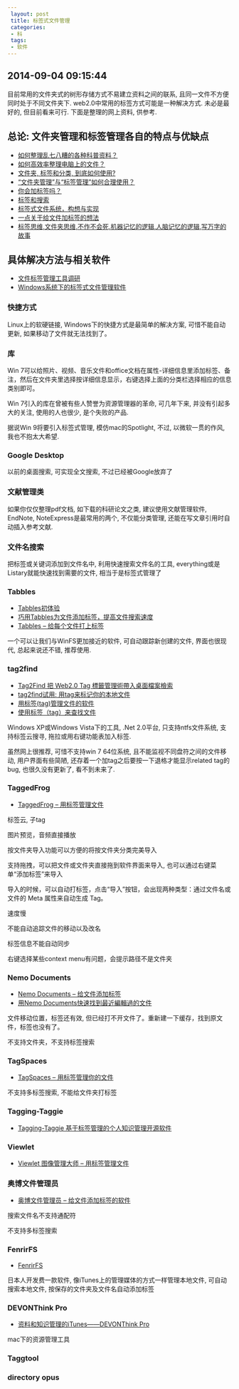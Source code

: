 ```yaml
---
 layout: post
 title: 标签式文件管理
 categories:
 - 科
 tags:
 - 软件
---
```


## 2014-09-04 09:15:44

目前常用的文件夹式的树形存储方式不易建立资料之间的联系, 且同一文件不方便同时处于不同文件夹下.
web2.0中常用的标签方式可能是一种解决方式. 未必是最好的, 但目前看来可行. 下面是整理的网上资料, 供参考.

## 总论: 文件夹管理和标签管理各自的特点与优缺点

- [如何整理乱七八糟的各种科普资料？](http://www.guokr.com/question/101091/)
- [如何高效率整理电脑上的文件？](http://www.gtdstudy.com/?p=2660)
- [文件夹, 标签和分类, 到底如何使用?](http://getfreeware.net/2008/09/07/how-to-use-folders-tags-and-categories.html)
- [“文件夹管理”与“标签管理”如何合理使用？](http://www.zhihu.com/question/20134477)
- [你会加标签吗？](http://www.douban.com/group/topic/48075001/)
- [标签和搜索](http://webabie.com/tag-and-search/)
- [标签式文件系统，构想与实现](http://exaos.github.io/blog/2013/02/04_tagfs-summary.html)
- [一点关于给文件加标签的想法](http://moon.codeplex.com/discussions/80317)
- [标签思维,文件夹思维,不作不会死,机器记忆的逻辑,人脑记忆的逻辑,写万字的故事](http://www.taguage.com/tag/533a3cd81cad98ef4600006e)


## 具体解决方法与相关软件

- [文件标签管理工具调研](http://www.cnblogs.com/yunnotes/archive/2013/04/19/3032425.html)
- [Windows系统下的标签式文件管理软件](http://www.mianao.info/windows%E7%B3%BB%E7%BB%9F%E4%B8%8B%E7%9A%84%E6%A0%87%E7%AD%BE%E5%BC%8F%E6%96%87%E4%BB%B6%E7%AE%A1%E7%90%86%E8%BD%AF%E4%BB%B6/)


### 快捷方式

Linux上的软硬链接, Windows下的快捷方式是最简单的解决方案, 可惜不能自动更新, 如果移动了文件就无法找到了。

### 库

Win 7可以给照片、视频、音乐文件和office文档在属性-详细信息里添加标签、备注，然后在文件夹里选择按详细信息显示，右键选择上面的分类栏选择相应的信息类别即可。

Win 7引入的库在曾被有些人赞誉为资源管理器的革命, 可几年下来, 并没有引起多大的关注, 使用的人也很少, 是个失败的产品.

据说Win 9将要引入标签式管理, 模仿mac的Spotlight, 不过, 以微软一贯的作风, 我也不抱太大希望.

### Google Desktop

以前的桌面搜索, 可实现全文搜索, 不过已经被Google放弃了

### 文献管理类

如果你仅仅整理pdf文档, 如下载的科研论文之类, 建议使用文献管理软件, EndNote, NoteExpress是最常用的两个, 不仅能分类管理, 还能在写文章引用时自动插入参考文献.

### 文件名搜索

把标签或关键词添加到文件名中, 利用快速搜索文件名的工具, everything或是Listary就能快速找到需要的文件, 相当于是标签式管理了

### Tabbles

- [Tabbles初体验](http://www.gtdstudy.com/?p=2162)
- [巧用Tabbles为文件添加标签，提高文件搜索速度](http://www.3haoweb.cn/a/software/system/2013/0605/10265.html)
- [Tabbles – 给每个文件打上标签](http://www.apprcn.com/tabbles.html)

一个可以让我们与WinFS更加接近的软件, 可自动跟踪新创建的文件, 界面也很现代, 总起来说还不错, 推荐使用.

### tag2find

- [Tag2Find 把 Web2.0 Tag 標籤管理術帶入桌面檔案檢索](http://www.playpcesor.com/2009/04/tag2find-web20-tag.html)
- [tag2find试用: 用tag来标记你的本地文件](http://since1984.cn/post/2007-01-06/tag2find-%E7%94%A8tag%E6%9D%A5%E6%A0%87%E8%AE%B0%E4%BD%A0%E7%9A%84%E6%9C%AC%E5%9C%B0%E6%96%87%E4%BB%B6)
- [用标签(tag)管理文件的软件](http://blog.yiyidu.com/2009_1381.html)
- [使用标签（tag）来查找文件](http://www.kenengba.com/post/126.html)

Windows XP或Windows Vista下的工具, .Net 2.0平台, 只支持ntfs文件系统, 支持标签云搜寻, 拖拉或用右键功能表加入标签.

虽然网上很推荐, 可惜不支持win 7 64位系统, 且不能监视不同盘符之间的文件移动, 用户界面有些简陋, 
还存着一个加tag之后要按一下退格才能显示related tag的bug, 也很久没有更新了, 看不到未来了.

### TaggedFrog

- [TaggedFrog – 用标签管理文件](http://www.appinn.com/taggedfrog/)

标签云, 子tag

图片预览，音频直接播放

按文件夹导入功能可以方便的将按文件夹分类完美导入

支持拖拽，可以把文件或文件夹直接拖到软件界面来导入, 也可以通过右键菜单“添加标签”来导入

导入的时候，可以自动打标签，点击“导入”按钮，会出现两种类型：通过文件名或文件的 Meta 属性来自动生成 Tag。

速度慢

不能自动追踪文件的移动以及改名

标签信息不能自动同步

右键选择某些context menu有问题，会提示路径不是文件夹

### Nemo Documents

- [Nemo Documents – 给文件添加标签](http://www.appinn.com/nemo-documents/)
- [用Nemo Documents快速找到最近編輯過的文件](http://jdev.tw/blog/2410/nemo-documents-introduction)

文件移动位置，标签还有效, 但已经打不开文件了。重新建一下缓存，找到原文件，标签也没有了。

不支持文件夹，不支持标签搜索

### TagSpaces

- [TagSpaces – 用标签管理你的文件](http://www.appinn.com/tagspaces/)

不支持多标签搜索, 不能给文件夹打标签

### Tagging-Taggie

- [Tagging-Taggie 基于标签管理的个人知识管理开源软件](http://download.csdn.net/detail/jabobian/4823531)

### Viewlet

- [Viewlet 图像管理大师 – 用标签管理文件](http://www.appinn.com/viewlet/)

### 奥博文件管理员

- [奥博文件管理员 – 给文件添加标签的软件](http://www.appinn.com/aobo-filemanage/)

搜索文件名不支持通配符

不支持多标签搜索

### FenrirFS

- [FenrirFS](http://www.fenrir-inc.com/cn/fenrirfs/)

日本人开发费一款软件, 像iTunes上的管理媒体的方式一样管理本地文件, 可自动搜索本地文件, 按保存的文件夹及文件名自动添加标签


### DEVONThink Pro

- [资料和知识管理的iTunes——DEVONThink Pro](http://www.wendayuan.com/?p=2254)

mac下的资源管理工具

### Taggtool

### directory opus





